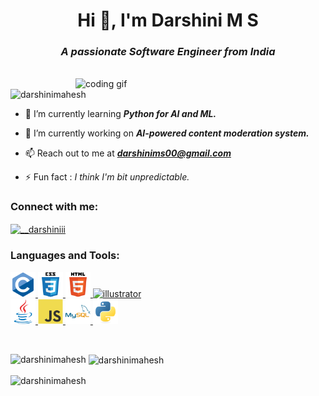 <h1 align="center">Hi 👋, I'm Darshini M S</h1>
<h3 align="center"><i>A passionate Software Engineer from India</i></h3><br>

<img align="right" width="400" src="https://media1.giphy.com/media/v1.Y2lkPTc5MGI3NjExMDdrbXh1cGR0cDFzeHg3OXR5bDIwaXF4Nmd4anpzaThhNTk3NHp2ZCZlcD12MV9pbnRlcm5hbF9naWZfYnlfaWQmY3Q9Zw/L1R1tvI9svkIWwpVYr/giphy.gif" alt="coding gif">


<p align="left"> <img src="https://komarev.com/ghpvc/?username=darshinimahesh&label=Profile%20views&color=0e75b6&style=flat" alt="darshinimahesh" /> </p>

- 🌱 I’m currently learning <i>**Python for AI and ML.**</i>

- 🔭 I’m currently working on <i>**AI-powered content moderation system.**</i>

- 📫 Reach out to me at <i>**darshinims00@gmail.com**</i>

- ⚡ Fun fact : <i>I think I'm bit unpredictable.</i>

<h3 align="left">Connect with me:</h3>
<p align="left">
<a href="https://instagram.com/__darshiniii" target="blank"><img align="center" src="https://raw.githubusercontent.com/rahuldkjain/github-profile-readme-generator/master/src/images/icons/Social/instagram.svg" alt="__darshiniii" height="30" width="40" /></a>
</p>

<h3 align="left">Languages and Tools:</h3>
<p align="left"> 
    <a href="https://www.cprogramming.com/" target="_blank" rel="noreferrer"> 
        <img src="https://raw.githubusercontent.com/devicons/devicon/master/icons/c/c-original.svg" alt="c" width="40" height="40"/> 
    </a> 
    <a href="https://www.w3schools.com/css/" target="_blank" rel="noreferrer"> 
        <img src="https://raw.githubusercontent.com/devicons/devicon/master/icons/css3/css3-original-wordmark.svg" alt="css3" width="40" height="40"/> 
    </a> 
    <a href="https://www.w3.org/html/" target="_blank" rel="noreferrer"> 
        <img src="https://raw.githubusercontent.com/devicons/devicon/master/icons/html5/html5-original-wordmark.svg" alt="html5" width="40" height="40"/> 
    </a> 
    <a href="https://www.adobe.com/in/products/illustrator.html" target="_blank" rel="noreferrer"> 
        <img src="https://www.vectorlogo.zone/logos/adobe_illustrator/adobe_illustrator-icon.svg" alt="illustrator" width="40" height="40"/> 
    </a>
    <br> 
    <a href="https://www.java.com" target="_blank" rel="noreferrer"> 
        <img src="https://raw.githubusercontent.com/devicons/devicon/master/icons/java/java-original.svg" alt="java" width="40" height="40"/> 
    </a> 
    <a href="https://developer.mozilla.org/en-US/docs/Web/JavaScript" target="_blank" rel="noreferrer"> 
        <img src="https://raw.githubusercontent.com/devicons/devicon/master/icons/javascript/javascript-original.svg" alt="javascript" width="40" height="40"/> 
    </a> 
    <a href="https://www.mysql.com/" target="_blank" rel="noreferrer"> 
        <img src="https://raw.githubusercontent.com/devicons/devicon/master/icons/mysql/mysql-original-wordmark.svg" alt="mysql" width="40" height="40"/> 
    </a> 
    <a href="https://www.python.org" target="_blank" rel="noreferrer"> 
        <img src="https://raw.githubusercontent.com/devicons/devicon/master/icons/python/python-original.svg" alt="python" width="40" height="40"/> 
    </a> 
</p> 
<br>
<p><img align="left" src="https://github-readme-stats.vercel.app/api/top-langs?username=darshinimahesh&show_icons=true&locale=en&layout=compact&theme=dark" alt="darshinimahesh" /></p>

<p>&nbsp;<img align="center" src="https://github-readme-stats.vercel.app/api?username=darshinimahesh&show_icons=true&locale=en&theme=dark" alt="darshinimahesh" /></p>

<p><img align="center" src="https://github-readme-streak-stats.herokuapp.com/?user=darshinimahesh&theme=dark" alt="darshinimahesh" /></p>
